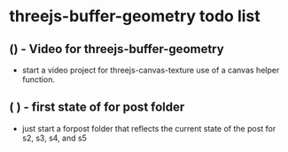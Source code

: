 # threejs-buffer-geometry todo list

## () - Video for threejs-buffer-geometry
* start a video project for threejs-canvas-texture
use of a canvas helper function.

## ( ) - first state of for post folder
* just start a forpost folder that reflects the current state of the post for s2, s3, s4, and s5